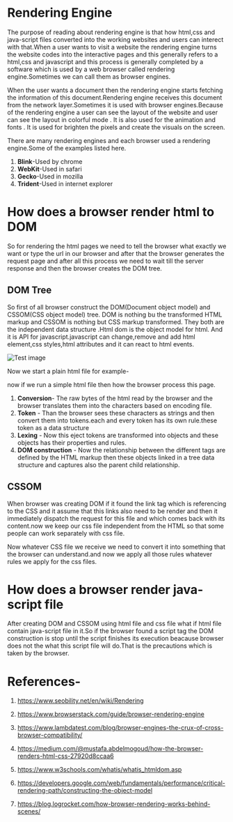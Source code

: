 
# Rendering Engine

The purpose of reading about rendering engine is that how html,css and java-script files converted into the working websites and users can interect with that.When a user wants to visit a website the rendering engine turns the website codes into the interactive pages and this generally refers to a html,css and javascript and this process is generally completed by a software which is used by a web browser called rendering engine.Sometimes we can call them as browser engines.

When the user wants a document then the rendering engine starts fetching the information of this document.Rendering engine receives this document from the network layer.Sometimes it is used with browser engines.Because of the rendering engine a user can see the layout of the website and user can see the layout in colorful mode . It is also used for the animation and fonts . It is used for brighten the pixels and create the visuals on the screen.

There are many rendering engines and each browser used a rendering engine.Some of the examples listed here.
1. **Blink**-Used by chrome
2. **WebKit**-Used in safari
3. **Gecko**-Used in mozilla
4. **Trident**-Used in internet explorer

# How does a browser render html to DOM

So for rendering the html pages we need to tell the browser what exactly we want or type the url in our browser and after that the browser generates the request page and after all this process we need to wait till the server response and then the browser creates the DOM tree.
## DOM Tree 

So first of all browser construct the DOM(Document object model) and CSSOM(CSS object model) tree. DOM is nothing bu the transformed HTML markup and CSSOM is nothing but CSS markup transformed. They both are the independent data structure .Html dom is the object model for html. And it is API for javascript.javascript can change,remove and add html element,css styles,html attributes and it can react to html events.


![Test image](https://www.google.com/imgres?imgurl=https%3A%2F%2F3fxtqy18kygf3on3bu39kh93-wpengine.netdna-ssl.com%2Fwp-content%2Fuploads%2F2019%2F11%2FScreenshot-2019-11-12-at-3.26.19-PM.png&imgrefurl=https%3A%2F%2Fwww.browserstack.com%2Fguide%2Fbrowser-rendering-engine&tbnid=rG61oWFJN-1OaM&vet=12ahUKEwjS8tf7icLyAhVAk0sFHcE4AacQMygCegUIARCwAQ..i&docid=sZHjp2obcjtLFM&w=749&h=147&q=rendering%20engine%20browser&ved=2ahUKEwjS8tf7icLyAhVAk0sFHcE4AacQMygCegUIARCwAQ/.png)

Now we start a plain html file for example-

now if we run a simple html file then how the browser process this page.
1. **Conversion**- The raw bytes of the html read by the browser and the browser translates them into the characters based on encoding file.
2. **Token** - Than the browser sees these characters as strings and then convert them into tokens.each and every token has its own rule.these token as a data structure
3. **Lexing** - Now this eject tokens are transformed into objects and these objects has their properties and rules.
4. **DOM construction** - Now the relationship between the different tags are defined by the HTML markup then these objects linked in a tree data structure and captures also the parent child relationship.

## CSSOM
When browser was creating DOM if it found the link tag which is referencing to the CSS and it assume that this links also need to be render and then it immediately dispatch the request for this file and which comes back with its content.now we keep our css file independent from the HTML so that some people can work separately with css file.
 
Now whatever CSS file we receive we need to convert it into something that the browser can understand.and now we apply all those rules whatever rules we apply for the css files.
# How does a browser render java-script file
After creating DOM and CSSOM using html file and css file what if html file contain java-script file in it.So if the browser found a script tag the DOM construction is stop until the script finishes its execution beacause browser does not the what this script file will do.That is the precautions which is taken by the browser.














# References-
1. https://www.seobility.net/en/wiki/Rendering

2. https://www.browserstack.com/guide/browser-rendering-engine

3. https://www.lambdatest.com/blog/browser-engines-the-crux-of-cross-browser-compatibility/

4. https://medium.com/@mustafa.abdelmogoud/how-the-browser-renders-html-css-27920d8ccaa6
5. https://www.w3schools.com/whatis/whatis_htmldom.asp

6. https://developers.google.com/web/fundamentals/performance/critical-rendering-path/constructing-the-object-model
7. https://blog.logrocket.com/how-browser-rendering-works-behind-scenes/

